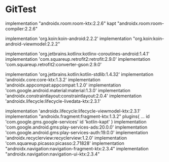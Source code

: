 # GitTest

implementation "androidx.room:room-ktx:2.2.6"
kapt "androidx.room:room-compiler:2.2.6"

implementation 'org.koin:koin-android:2.2.2'
implementation "org.koin:koin-android-viewmodel:2.2.2"

implementation 'org.jetbrains.kotlinx:kotlinx-coroutines-android:1.4.1'
implementation 'com.squareup.retrofit2:retrofit:2.9.0'
implementation 'com.squareup.retrofit2:converter-gson:2.9.0'

implementation 'org.jetbrains.kotlin:kotlin-stdlib:1.4.32'
implementation 'androidx.core:core-ktx:1.3.2'
implementation 'androidx.appcompat:appcompat:1.2.0'
implementation 'com.google.android.material:material:1.3.0'
implementation 'androidx.constraintlayout:constraintlayout:2.0.4'
implementation 'androidx.lifecycle:lifecycle-livedata-ktx:2.3.1'

implementation 'androidx.lifecycle:lifecycle-viewmodel-ktx:2.3.1'
implementation "androidx.fragment:fragment-ktx:1.3.2"
plugins{
	…
	id 'com.google.gms.google-services'
	id 'kotlin-kapt'
}
implementation 'com.google.android.gms:play-services-ads:20.0.0'
implementation 'com.google.android.gms:play-services-auth:19.0.0'
implementation 'androidx.recyclerview:recyclerview:1.2.0'
implementation 'com.squareup.picasso:picasso:2.71828'
implementation "androidx.navigation:navigation-fragment-ktx:2.3.4"
implementation "androidx.navigation:navigation-ui-ktx:2.3.4"
